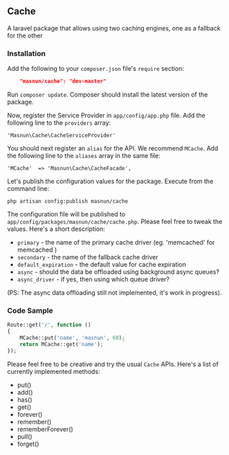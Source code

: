 ## Cache

A laravel package that allows using two caching engines, one as a fallback for the other

### Installation

Add the following to your `composer.json` file's `require` section:

```json
	"masnun/cache": "dev-master"
```

Run `composer update`. Composer should install the latest version of the package. 

Now, register the Service Provider in `app/config/app.php` file. Add the following line to the `providers` array: 

```
'Masnun\Cache\CacheServiceProvider'
```

You should next register an `alias` for the API. We recommend `MCache`. Add the following line to the `aliases` array in the same file:

```
'MCache'  => 'Masnun\Cache\CacheFacade',
```

Let's publish the configuration values for the package. Execute from the command line:

```
php artisan config:publish masnun/cache
```

The configuration file will be published to `app/config/packages/masnun/cache/cache.php`. Please feel free to tweak the values. Here's a short description: 

* `primary` - the name of the primary cache driver (eg. 'memcached' for memcached )
* `secondary` - the name of the fallback cache driver
* `default_expiration` - the default value for cache expiration
* `async` - should the data be offloaded using background async queues?
* `async_driver` - if yes, then using which queue driver? 

(PS: The async data offloading still not implemented, it's work in progress). 

### Code Sample

```php
Route::get('/', function ()
{
    MCache::put('name', 'masnun', 60);
    return MCache::get('name');
});
```
Please feel free to be creative and try the usual `Cache` APIs. Here's a list of currently implemented methods: 

* put()
* add()
* has()
* get()
* forever()
* remember()
* rememberForever()
* pull()
* forget()